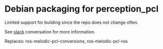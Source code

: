 # Debian packaging for perception_pcl

Limited support for building since the repo does not change often.

See [slack](https://automodality.slack.com/archives/C011WK68QCR/p1600972629000100) conversation for more information.

Replaces: ros-melodic-pcl-conversions, ros-melodic-pcl-ros
